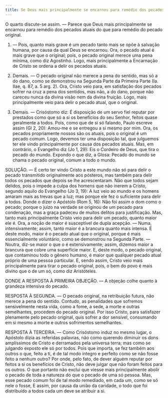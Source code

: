 ```yaml
---
title: Se Deus mais principalmente se encarnou para remédio dos pecados atuais do que para remédio do pecado original
---
```


O quarto discute-se assim. — Parece que Deus mais principalmente se encarnou para remédio dos pecados atuais do que para remédio do pecado original.  

1. — Pois, quanto mais grave é um pecado tanto mais se opõe à salvação humana, por causa da qual Deus se encarnou. Ora, o pecado atual é mais grave que o original; pois, o pecado original merece uma pena mínima, como diz Agostinho. Logo, mais principalmente a Encarnação de Cristo se ordena a delir os pecados atuais.  

2. Demais. — O pecado original não merece a pena do sentido, mas só a do dano, como se demonstrou na Segunda Parte da Primeira Parte (Ia. IIae, q. 87, a. 5 arg. 2). Ora, Cristo veio para, em satisfação dos pecados sofrer na cruz a pena dos sentidos, mas não, a do dano, porque não careceu nunca da divina visão nem da divina fruição. Logo, mais principalmente veio para delir o pecado atual, que o original.  

3. Demais. — Crisóstomo diz: É disposição de um servo fiel reputar por prestados como que só a si os benefícios do seu Senhor, feitos quase geralmente a todos. Pois, como que de si só falando, Paulo escreve assim (Gl 2, 20): Amou-me e se entregou a si mesmo por mim. Ora, os pecados propriamente nossos são os atuais, pois o original é um pecado comum. Logo, devemos ter uma disposição tal, que julguemos ter ele vindo principalmente por causa dos pecados atuais.  Mas, em contrário, o Evangelho diz (Jo 1, 29): Eis o Cordeiro de Deus, que tira o pecado do mundo. Expondo o que diz, a Glosa: Pecado do mundo se chama o pecado original, comum a todo o mundo.  

SOLUÇÃO. — É certo ter vindo Cristo a este mundo não só para delir o pecado transmitido originalmente aos pósteros, mas também para delir todos os pecados que depois se lhe acrescentaram. Não que todos sejam delidos, pois o impede a culpa dos homens que não inerem a Cristo, segundo aquilo do Evangelho (Jo 3, 19): A luz veio ao mundo e os homens amaram mais as trevas que a luz; mas porque ele fez o suficiente para delir a todos. Donde o dizer o Apóstolo (Rom 5, 16): Não foi assim o dom como o pecado; porque o juízo na verdade se originou de um pecado para condenação, mas a graça padeceu de muitos delitos para justificação.  Mas, tanto mais principalmente Cristo veio para delir um pecado, quanto maior ele é. Ora, a noção de maior é susceptível de dupla acepção. — Numa, intensivamente; assim, tanto maior é a brancura quanto mais intensa. E deste modo, maior é o pecado atual que o original, porque é mais essencialmente voluntário, como se demonstrou na Segunda Parte. — Noutra, diz-se maior o que o é extensivamente; assim, dizemos maior a brancura que cobre uma superfície maior. E, deste modo, o pecado original, que contaminou todo o gênero humano, é maior que qualquer pecado atual próprio de uma pessoa particular. E, sendo assim, Cristo veio mais principalmente para tirar o pecado original, pois, o bem do povo é mais divino que o de um só, como diz Aristóteles.  

DONDE A RESPOSTA À PRIMEIRA OBJEÇÃO. — A objeção colhe quanto à grandeza intensiva do pecado.  

RESPOSTA À SEGUNDA. — O pecado original, na retribuição futura, não merece a pena do sentido. Contudo, as penalidades que sofremos sensivelmente nesta vida, como a fome, a sede, a morte e outras semelhantes, procedem do pecado original. Por isso Cristo, para satisfazer plenamente pelo pecado original, quis sofrer a dor sensível, consumando em si mesmo a morte e outros sofrimentos semelhantes.  

RESPOSTA À TERCEIRA. — Como Crisóstomo induz no mesmo lugar, o Apóstolo dizia as referidas palavras, não como querendo diminuir os dons amplíssimos de Cristo e derramados pela universa terra; mas como se julgando exposto ele só por todos. Pois que importa, se fez também aos outros o que, feito a ti, é de tal modo íntegro e perfeito como se não fosse feito a nenhum outro? Por onde, pelo fato, de dever alguém reputar por feitos a si os benefícios de Cristo, não deve julgar que não foram feitos para os outros. O que portanto não exclui que viesse mais principalmente abolir o pecado de toda a natureza do que o pecado de uma só pessoa. Mas, esse pecado comum foi de tal modo remediado, em cada um, como se só nele o fosse, E assim, por causa da união da caridade, o todo que foi distribuído a todos cada um deve se atribuir a si.